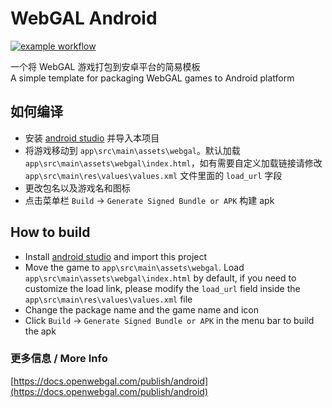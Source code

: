 # WebGAL Android
[![example workflow](https://github.com/OpenWebGAL/WebGAL-Android/actions/workflows/android.yml/badge.svg)](https://github.com/OpenWebGAL/WebGAL-Android/actions)

一个将 WebGAL 游戏打包到安卓平台的简易模板  
A simple template for packaging WebGAL games to Android platform

## 如何编译

* 安装 [android studio](https://developer.android.com/studio) 并导入本项目
* 将游戏移动到 `app\src\main\assets\webgal`。默认加载 `app\src\main\assets\webgal\index.html`，如有需要自定义加载链接请修改 `app\src\main\res\values\values.xml` 文件里面的 `load_url` 字段
* 更改包名以及游戏名和图标
* 点击菜单栏 `Build` -> `Generate Signed Bundle or APK` 构建 apk

## How to build

* Install [android studio](https://developer.android.com/studio) and import this project
* Move the game to `app\src\main\assets\webgal`. Load `app\src\main\assets\webgal\index.html` by default, if you need to customize the load link, please modify the `load_url` field inside the `app\src\main\res\values\values.xml` file
* Change the package name and the game name and icon
* Click `Build` -> `Generate Signed Bundle or APK` in the menu bar to build the apk

### 更多信息 / More Info

[https://docs.openwebgal.com/publish/android](https://docs.openwebgal.com/publish/android)

